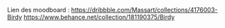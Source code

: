 Lien des moodboard : https://dribbble.com/Massart/collections/4176003-Birdy
                     https://www.behance.net/collection/181190375/Birdy